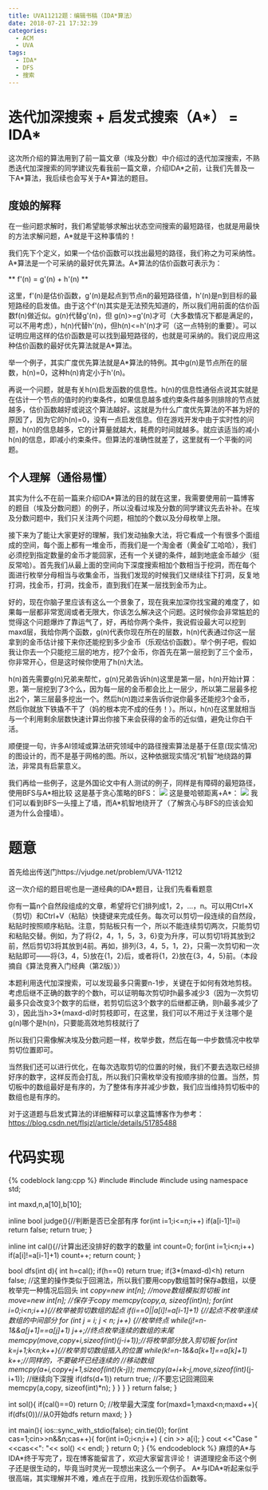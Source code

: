 ```yaml
---
title: UVA11212题：编辑书稿（IDA*算法）
date: 2018-07-21 17:32:39
categories:
  - ACM
  - UVA
tags:
  - IDA*
  - DFS
  - 搜索
---
```

# 迭代加深搜索 + 启发式搜索（A\*） = IDA\*

这次所介绍的算法用到了前一篇文章（埃及分数）中介绍过的迭代加深搜索，不熟悉迭代加深搜索的同学建议先看我前一篇文章，介绍IDA\*之前，让我们先普及一下A\*算法，我后续也会写关于A\*算法的题目。
## 度娘的解释
在一些问题求解时，我们希望能够求解出状态空间搜索的最短路径，也就是用最快的方法求解问题，A\*就是干这种事情的！

我们先下个定义，如果一个估价函数可以找出最短的路径，我们称之为可采纳性。A\*算法是一个可采纳的最好优先算法。A\*算法的估价函数可表示为：

** f'(n) = g'(n) + h'(n) **

这里，f'(n)是估价函数，g'(n)是起点到节点n的最短路径值，h'(n)是n到目标的最短路经的启发值。由于这个f'(n)其实是无法预先知道的，所以我们用前面的估价函数f(n)做近似。g(n)代替g'(n)，但 g(n)>=g'(n)才可（大多数情况下都是满足的，可以不用考虑），h(n)代替h'(n)，但h(n)<=h'(n)才可（这一点特别的重要）。可以证明应用这样的估价函数是可以找到最短路径的，也就是可采纳的。我们说应用这种估价函数的最好优先算法就是A\*算法。

举一个例子，其实广度优先算法就是A\*算法的特例。其中g(n)是节点所在的层数，h(n)=0，这种h(n)肯定小于h'(n)。

再说一个问题，就是有关h(n)启发函数的信息性。h(n)的信息性通俗点说其实就是在估计一个节点的值时的约束条件，如果信息越多或约束条件越多则排除的节点就越多，估价函数越好或说这个算法越好。这就是为什么广度优先算法的不甚为好的原因了，因为它的h(n)=0，没有一点启发信息。但在游戏开发中由于实时性的问题，h(n)的信息越多，它的计算量就越大，耗费的时间就越多。就应该适当的减小h(n)的信息，即减小约束条件。但算法的准确性就差了，这里就有一个平衡的问题。
## 个人理解（通俗易懂）
其实为什么不在前一篇来介绍IDA\*算法的目的就在这里，我需要使用前一篇博客的题目（埃及分数问题）的例子，所以没看过埃及分数的同学建议先去补补。在埃及分数问题中，我们只关注两个问题，相加的个数以及分母枚举上限。

接下来为了能让大家更好的理解，我们发动抽象大法，将它看成一个有很多个面组成的空间，每个面上都有一堆金币，而我们是一个淘金者（黄金矿工哈哈），我们必须挖到指定数量的金币才能回家，还有一个关键的条件，越到地底金币越少（挺反常哈）。首先我们从最上面的空间向下深度搜索相加个数相当于挖洞，而在每个面进行枚举分母相当与收集金币，当我们发现的时候我们又继续往下打洞，反复地打洞，找金币，打洞，找金币，直到我们在某一层找到金币为止。

好的，现在你脑子里应该有这么一个景象了，现在我来加深你找宝藏的难度了，如果每一层都非常宽阔或者无限大，你该怎么解决这个问题。这时候你会非常尴尬的觉得这个问题爆炸了靠运气了，好，再给你两个条件，我说假设最大可以挖到maxd层，我给你两个函数，g(n)代表你现在所在的层数，h(n)代表通过你这一层拿到的金币估计接下来你还能挖到多少金币（乐观估价函数）。举个例子吧，假如我让你去一个只能挖三层的地方，挖7个金币，你首先在第一层挖到了三个金币，你非常开心，但是这时候你使用了h(n)大法。

h(n)首先需要g(n)兄弟来帮忙，g(n)兄弟告诉h(n)这里是第一层，h(n)开始计算：恩，第一层挖到了3个么，因为每一层的金币都会比上一层少，所以第二层最多挖出2个，第三层最多挖出一个。然后h(n)跑过来告诉你说你最多还能挖3个金币，然后你就放下铁撬不干了（妈的根本完不成的任务！）。所以，h(n)在这里就相当与一个利用剩余层数快速计算出你接下来会获得的金币的近似值，避免让你白干活。

顺便提一句，许多AI领域或算法研究领域中的路径搜索算法是基于任意(现实情况)的图设计的，而不是基于网格的图。所以，这种依据现实情况“机智”地绕路的算法，非常具有启蒙意义。

我们再给一些例子，这是外国论文中有人测试的例子，同样是有障碍的最短路径，使用BFS与A\*相比较
这是基于贪心策略的BFS：
![](/img/编辑书稿1.png)
这是曼哈顿距离+A\*： 
![](/img/编辑书稿2.png)
我们可以看到BFS一头撞上了墙，而A\*机智地绕开了（了解贪心与BFS的应该会知道为什么会撞墙）。

# 题意
首先给出传送门https://vjudge.net/problem/UVA-11212

这一次介绍的题目呢也是一道经典的IDA*题目，让我们先看看题意

你有一篇n个自然段组成的文章，希望将它们排列成1，2，…，n。可以用Ctrl+X（剪切）和Ctrl+V（粘贴）快捷键来完成任务。每次可以剪切一段连续的自然段，粘贴时按照顺序粘贴。注意，剪贴板只有一个，所以不能连续剪切两次，只能剪切和粘贴交替。例如，为了将{2，4，1，5，3，6}变为升序，可以剪切1将其放到2前，然后剪切3将其放到4前。再如，排列{3，4，5，1，2}，只需一次剪切和一次粘贴即可——将{3，4，5}放在{1，2}后，或者将{1，2}放在{3，4，5}前。（本段摘自《算法竞赛入门经典（第2版）》）

本题利用迭代加深搜索，可以发现最多只需要n-1步，关键在于如何有效地剪枝。考虑后继不正确的数字的个数h，可以证明每次剪切时h最多减少3（因为一次剪切最多只会改变3个数字的后继，若剪切后这3个数字的后继都正确，则h最多减少了3），因此当h>3*(maxd-d)时剪枝即可，在这里，我们可以不用过于关注哪个是g(n)哪个是h(n)，只要能高效地剪枝就行了

所以我们只需像解决埃及分数问题一样，枚举步数，然后在每一中步数情况中枚举剪切位置即可。

当然我们还可以进行优化，在每次选取剪切的位置的时候，我们不要去选取已经排好序的数字，这样反而会打乱，所以我们只需枚举没有按顺序排的位置。当然，剪切板中的数组最好是有序的，为了整体有序并减少步数，我们应当维持剪切板中的数组也是有序的。

对于这道题与启发式算法的详细解释可以拿这篇博客作为参考：https://blog.csdn.net/flsjzl/article/details/51785488

# 代码实现
{% codeblock lang:cpp %}
#include <iostream>
#include <algorithm>
#include <cstring>
using namespace std;

int maxd,n,a[10],b[10];

inline bool judge(){//判断是否已全部有序
    for(int i=1;i<=n;i++)
        if(a[i-1]!=i)
            return false;
    return true;
}

inline int cal(){//计算出还没排好的数字的数量
    int count=0;
    for(int i=1;i<n;i++)
        if(a[i]!=a[i-1]+1)
            count++;
    return count;
}

bool dfs(int d){
    int h=cal();
    if(h==0)
        return true;
    if(3*(maxd-d)<h)
        return false;
    //这里的操作类似于回溯法，所以我们要用copy数组暂时保存a数组，以便枚举完一种情况后回头
    int *copy=new int[n];
    //move数组模拟剪切板
    int *move=new int[n];
    //保存于copy
    memcpy(copy,a, sizeof(int)*n);
    for(int i=0;i<n;i++){//枚举被剪切数组的起点
        if(i==0||a[i]!=a[i-1]+1) {//起点不枚举连续数组的中间部分
            for (int j = i; j < n; j++) {//枚举终点
                while(j!=n-1&&a[j+1]==a[j]+1) j++;//终点枚举连续的数组的末尾
                memcpy(move,copy+i,sizeof(int)*(j-i+1));//将枚举部分放入剪切板
                for(int k=j+1;k<n;k++){//枚举剪切数组插入的位置
                    while(k!=n-1&&a[k+1]==a[k]+1) k++;//同样的，不要破坏已经连续的
                    //移动数组
                    memcpy(a+i,copy+j+1,sizeof(int)*(k-j));
                    memcpy(a+i+k-j,move,sizeof(int)*(j-i+1));
                    //继续向下深搜
                    if(dfs(d+1))
                        return true;
                    //不要忘记回溯回来
                    memcpy(a,copy, sizeof(int)*n);
                }
            }
        }
    }
    return false;
}

int sol(){
    if(cal()==0)
        return 0;
    //枚举最大深度
    for(maxd=1;maxd<n;maxd++){
       if(dfs(0))//从0开始dfs
           return maxd;
    }
}

int main(){
    ios::sync_with_stdio(false);
    cin.tie(0);
    for(int cas=1;cin>>n&&n;cas++){
        for(int i=0;i<n;i++) {
            cin >> a[i];
        }
        cout <<"Case "<<cas<<": "<< sol() << endl;
    }
    return 0;
}
{% endcodeblock %}
麻烦的A\*与IDA\*终于写完了，现在博客能留言了，欢迎大家留言评论！
讲道理挖金币这个例子还是很生动的，毕竟当时灵光一现想出来这么一个例子。
A\*与IDA\*听起来似乎很高端，其实理解并不难，难点在于应用，找到乐观估价函数等。